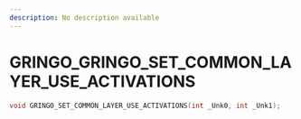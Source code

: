 ```yaml
---
description: No description available 
---
```


# GRINGO\_GRINGO_SET_COMMON_LAYER_USE_ACTIVATIONS

```cpp
void GRINGO_SET_COMMON_LAYER_USE_ACTIVATIONS(int _Unk0, int _Unk1);
```